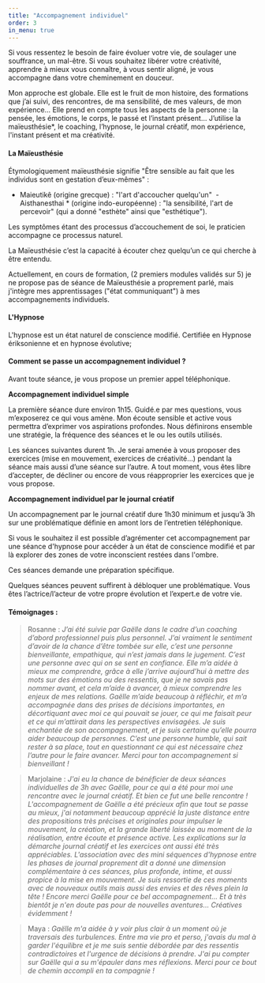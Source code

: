 ```yaml
---
title: "Accompagnement individuel"
order: 3
in_menu: true
---
```

Si vous ressentez le besoin de faire évoluer votre vie, de soulager une souffrance, un mal-être. Si vous souhaitez libérer votre créativité, apprendre à mieux vous connaître, à vous sentir aligné, je vous accompagne dans votre cheminement en douceur.

Mon approche est globale. Elle est le fruit de mon histoire, des formations que j’ai suivi, des rencontres, de ma sensibilité, de mes valeurs, de mon expérience… Elle prend en compte tous les aspects de la personne : la pensée, les émotions, le corps, le passé et l’instant présent… J’utilise la maïeusthésie*, le coaching, l’hypnose, le journal créatif, mon expérience, l'instant présent et ma créativité.

#### La Maïeusthésie

Étymologiquement maïeusthésie signifie "Être sensible au fait que les individus sont en gestation d’eux-mêmes"  :
- Maieutikê (origine grecque) : "l'art d'accoucher quelqu'un"  - Aisthanesthai * (origine indo-européenne) : "la sensibilité, l'art de percevoir" (qui a donné "esthète" ainsi que "esthétique").

Les symptômes étant des processus d’accouchement de soi, le praticien accompagne ce processus naturel.

La Maïeusthésie c’est la capacité à écouter chez quelqu’un ce qui cherche à être entendu.  

Actuellement, en cours de formation, (2 premiers modules validés sur 5) je ne propose pas de séance de Maïeusthésie a proprement parlé, mais j'intègre mes apprentissages ("état communiquant") à mes accompagnements individuels. 

#### L'Hypnose
L'hypnose est un état naturel de conscience modifié. Certifiée en Hypnose ériksonienne et en hypnose évolutive; 

#### Comment se passe un accompagnement individuel ?

Avant toute séance, je vous propose un premier appel téléphonique. 

**Accompagnement individuel simple**

La première séance dure environ 1h15. Guidé.e par mes questions, vous m’exposerez ce qui vous amène. Mon écoute sensible et active vous permettra d’exprimer vos aspirations profondes. Nous définirons ensemble une stratégie, la fréquence des séances et le ou les outils utilisés.

Les séances suivantes durent 1h. Je serai amenée à vous proposer des exercices (mise en mouvement, exercices de créativité…) pendant la séance mais aussi d’une séance sur l’autre. A tout moment, vous êtes libre d’accepter, de décliner ou encore de vous réapproprier les exercices que je vous propose.

**Accompagnement individuel par le journal créatif**

Un accompagnement par le journal créatif dure 1h30 minimum et jusqu’à 3h sur une problématique définie en amont lors de l’entretien téléphonique. 

Si vous le souhaitez il est possible d’agrémenter cet accompagnement par une séance d'hypnose pour accéder à un état de conscience modifié et par là explorer des zones de votre inconscient restées dans l'ombre. 

Ces séances demande une préparation spécifique.

Quelques séances peuvent suffirent à débloquer une problématique. Vous êtes l’actrice/l’acteur de votre propre évolution et l’expert.e de votre vie.

#### Témoignages :

> Rosanne : _J’ai été suivie par Gaëlle dans le cadre d’un coaching d’abord professionnel puis plus personnel. J’ai vraiment le sentiment d’avoir de la chance d’être tombée sur elle, c’est une personne bienveillante, empathique, qui n’est jamais dans le jugement. C’est une personne avec qui on se sent en confiance. 
Elle m’a aidée à mieux me comprendre, grâce à elle j’arrive aujourd’hui à mettre des mots sur des émotions ou des ressentis, que je ne savais pas nommer avant, et cela m’aide à avancer, à mieux comprendre les enjeux de mes relations. 
Gaëlle m’aide beaucoup à réfléchir, et m’a accompagnée dans des prises de décisions importantes, en décortiquant avec moi ce qui pouvait se jouer, ce qui me faisait peur et ce qui m’attirait dans les perspectives envisagées. 
Je suis enchantée de son accompagnement, et je suis certaine qu’elle pourra aider beaucoup de personnes. C’est une personne humble, qui sait rester à sa place, tout en questionnant ce qui est nécessaire chez l’autre pour le faire avancer. 
Merci pour ton accompagnement si bienveillant !_

> Marjolaine : _J'ai eu la chance de bénéficier de deux séances individuelles de 3h avec Gaëlle, pour ce qui a été pour moi une rencontre avec le journal créatif. Et bien ce fut une belle rencontre ! L'accompagnement de Gaëlle a été précieux afin que tout se passe au mieux, j'ai notamment beaucoup apprécié la juste distance entre des propositions très précises et originales pour impulser le mouvement, la création, et la grande liberté laissée au moment de la réalisation, entre écoute et présence active. Les explications sur la démarche journal créatif et les exercices ont aussi été très appréciables. L'association avec des mini séquences d'hypnose entre les phases de journal proprement dit a donné une dimension complémentaire à ces séances, plus profonde, intime, et aussi propice à la mise en mouvement.  Je suis ressortie de ces moments avec de nouveaux outils mais aussi des envies et des rêves plein la tête ! Encore merci Gaëlle pour ce bel accompagnement... Et à très bientôt je n'en doute pas pour de nouvelles aventures... Créatives évidemment !_ 

> Maya : _Gaëlle m'a aidée à y voir plus clair à un moment où je traversais des turbulences. Entre ma vie pro et perso, j'avais du mal à garder l'équilibre et je me suis sentie débordée par des ressentis contradictoires et l'urgence de décisions à prendre. J'ai pu compter sur Gaëlle qui a su m'épauler dans mes réflexions. Merci pour ce bout de chemin accompli en ta compagnie !_ 